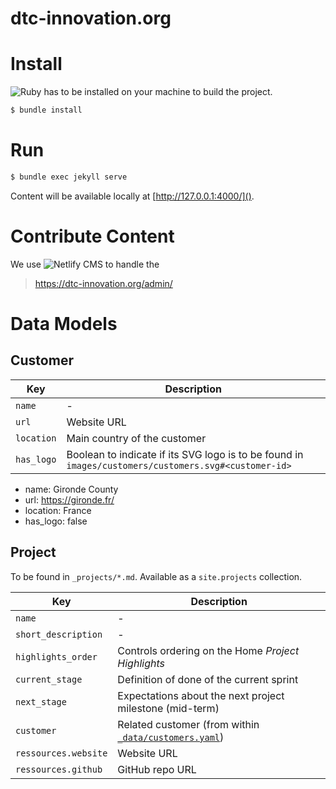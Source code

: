 # dtc-innovation.org

# Install

![Ruby][] has to be installed on your machine to build the project.

```bash
$ bundle install
```

# Run

```bash
$ bundle exec jekyll serve
```

Content will be available locally at [http://127.0.0.1:4000/]().

# Contribute Content

We use ![Netlify CMS][] to handle the

> https://dtc-innovation.org/admin/

# Data Models

## Customer

| Key | Description |
| --- | --- |
| `name` | -  |
| `url` | Website URL |
| `location` | Main country of the customer |
| `has_logo` | Boolean to indicate if its SVG logo is to be found in `images/customers/customers.svg#<customer-id>` |

- name: Gironde County
- url: https://gironde.fr/
- location: France
- has_logo: false



## Project

To be found in `_projects/*.md`.
Available as a `site.projects` collection.

| Key | Description |
| --- | --- |
| `name` | - |
| `short_description` | - |
| `highlights_order` | Controls ordering on the Home _Project Highlights_ |
| `current_stage` | Definition of done of the current sprint |
| `next_stage` | Expectations about the next project milestone (mid-term) |
| `customer` | Related customer (from within [`_data/customers.yaml`](_data/customers.yaml)) |
| `ressources.website` | Website URL |
| `ressources.github` | GitHub repo URL |

[Ruby]: https://www.ruby-lang.org/
[Netlify CMS]: https://www.netlifycms.org/
